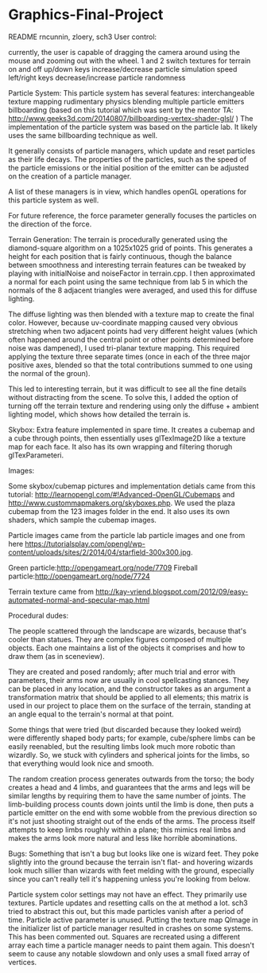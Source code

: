 # Graphics-Final-Project
README
rncunnin, zloery, sch3
User control:

currently, the user is capable of dragging the camera around using the mouse and zooming out with the wheel. 
1 and 2 switch textures for terrain on and off
up/down keys increase/decrease particle simulation speed
left/right keys decrease/increase particle randomness

Particle System:
This particle system has several features:
interchangeable texture mapping
rudimentary physics
blending
multiple particle emitters
billboarding (based on this tutorial which was sent by the mentor TA: http://www.geeks3d.com/20140807/billboarding-vertex-shader-glsl/ )
The implementation of the particle system was based on the particle lab. It likely uses the same billboarding technique as well.
 
It generally  consists of particle managers, which update and reset particles as their life decays. The properties of the particles, such as the speed of the particle emissions or the initial position of the emitter can be adjusted on the creation of a particle manager. 

A list of these managers is in view, which handles openGL operations for this particle system as well. 

For future reference, the force parameter generally focuses the particles on the direction of the force.


Terrain Generation:
The terrain is procedurally generated using the diamond-square algorithm on a 1025x1025 grid of points. This generates a height for each position that is fairly continuous, though the balance between smoothness and interesting terrain features can be tweaked by playing with initialNoise and noiseFactor in terrain.cpp. I then approximated a normal for each point using the same technique from lab 5 in which the normals of the 8 adjacent triangles were averaged, and used this for diffuse lighting.

The diffuse lighting was then blended with a texture map to create the final color. However, because uv-coordinate mapping caused very obvious stretching when two adjacent points had very different height values (which often happened around the central point or other points determined before noise was dampened), I used tri-planar texture mapping. This required applying the texture three separate times (once in each of the three major positive axes, blended so that the total contributions summed to one using the normal of the groun).

This led to interesting terrain, but it was difficult to see all the fine details without distracting from the scene. To solve this, I added the option of turning off the terrain texture and rendering using only the diffuse + ambient lighting model, which shows how detailed the terrain is.


Skybox:
Extra feature implemented in spare time. It creates a cubemap and a cube through points, then essentially uses glTexImage2D like a texture map for each face. It also has its own wrapping and filtering thorugh glTexParameteri. 

Images:

Some skybox/cubemap pictures and implementation detials came from this tutorial: http://learnopengl.com/#!Advanced-OpenGL/Cubemaps and http://www.custommapmakers.org/skyboxes.php. We used the plaza cubemap from the 123 images folder in the end. It also uses its own shaders, which sample the cubemap images.

Particle images came from the particle lab particle images and one from here https://tutorialsplay.com/opengl/wp-content/uploads/sites/2/2014/04/starfield-300x300.jpg.

Green particle:http://opengameart.org/node/7709
Fireball particle:http://opengameart.org/node/7724

Terrain texture came from http://kay-vriend.blogspot.com/2012/09/easy-automated-normal-and-specular-map.html

Procedural dudes: 

The people scattered through the landscape are wizards, because that's cooler than statues. 
They are complex figures composed of multiple objects.
Each one maintains a list of the objects it comprises and how to draw them (as in sceneview). 

They are created and posed randomly; after much trial and error with parameters, their arms now are usually in cool spellcasting stances.
They can be placed in any location, and the constructor takes as an argument a transformation matrix that should be applied to all elements; this matrix is used in our project to place them on the surface of the terrain, standing at an angle equal to the terrain's normal at that point. 

Some things that were tried (but discarded because they looked weird) were differently shaped body parts; for example, cube/sphere limbs can be easily reenabled, but the resulting limbs look much more robotic than wizardly. So, we stuck with cylinders and spherical joints for the limbs, so that everything would look nice and smooth.

The random creation process generates outwards from the torso; the body creates a head and 4 limbs, and guarantees that the arms and legs will be similar lengths by requiring them to have the same number of joints. 
The limb-building process counts down joints until the limb is done, then puts a particle emitter on the end with some wobble from the previous direction so it's not just shooting straight out of the ends of the arms.
The process itself attempts to keep limbs roughly within a plane; this mimics real limbs and makes the arms look more natural and less like horrible abominations.

Bugs:
Something that isn't a bug but looks like one is wizard feet. They poke slightly into the ground because the terrain isn't flat- and hovering wizards look much sillier than wizards with feet melding with the ground, especially since you can't really tell it's happening unless you're looking from below.

Particle system color settings may not have an effect. They primarily use textures. 
Particle updates and resetting calls on the at method a lot. sch3 tried to abstract this out, but this made particles vanish after a period of time. 
Particle active parameter is unused.
Putting the texture map QImage in the initializer list of particle manager resulted in crashes on some systems. This has been commented out.
Squares are recreated using a different array each time a particle manager needs to paint them again. This doesn't seem to cause any notable slowdown and only uses a small fixed array of vertices. 
